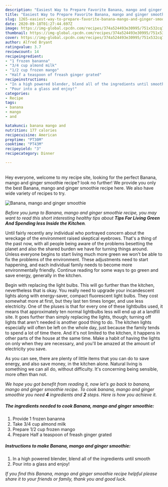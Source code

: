 ```yaml
---
description: "Easiest Way to Prepare Favorite Banana, mango and ginger smoothie"
title: "Easiest Way to Prepare Favorite Banana, mango and ginger smoothie"
slug: 1265-easiest-way-to-prepare-favorite-banana-mango-and-ginger-smoothie
date: 2020-09-18T01:27:44.697Z
image: https://img-global.cpcdn.com/recipes/374a524493e30995/751x532cq70/banana-mango-and-ginger-smoothie-recipe-main-photo.jpg
thumbnail: https://img-global.cpcdn.com/recipes/374a524493e30995/751x532cq70/banana-mango-and-ginger-smoothie-recipe-main-photo.jpg
cover: https://img-global.cpcdn.com/recipes/374a524493e30995/751x532cq70/banana-mango-and-ginger-smoothie-recipe-main-photo.jpg
author: Alfred Bryant
ratingvalue: 3.7
reviewcount: 14
recipeingredient:
- "1 frozen bananna"
- "3/4 cup almond milk"
- "1/2 cup frozen mango"
- "Half a teaspoon of freash ginger grated"
recipeinstructions:
- "In a high powered blender, blend all of the ingredients until smooth"
- "Pour into a glass and enjoy!"
categories:
- Recipe
tags:
- banana
- mango
- and

katakunci: banana mango and 
nutrition: 177 calories
recipecuisine: American
preptime: "PT30M"
cooktime: "PT43M"
recipeyield: "3"
recipecategory: Dinner

---
```

<br>
Hey everyone, welcome to my recipe site, looking for the perfect Banana, mango and ginger smoothie recipe? look no further! We provide you only the best Banana, mango and ginger smoothie recipe here. We also have wide variety of recipes to try.
<br>


![Banana, mango and ginger smoothie](https://img-global.cpcdn.com/recipes/374a524493e30995/751x532cq70/banana-mango-and-ginger-smoothie-recipe-main-photo.jpg)

<i>Before you jump to Banana, mango and ginger smoothie recipe, you may want to read this short interesting healthy tips about 
<strong>Tips For Living Green And Spending less Inside the Kitchen</strong>.</i>
</br>

Until fairly recently any individual who portrayed concern about the wreckage of the environment raised skeptical eyebrows. That's a thing of the past now, with all people being aware of the problems besetting the planet and also the shared burden we have for turning things around. Unless everyone begins to start living much more green we won't be able to fix the problems of the environment. These adjustments need to start happening, and each individual family needs to become more environmentally friendly. Continue reading for some ways to go green and save energy, generally in the kitchen.

Begin with replacing the light bulbs. This will go further than the kitchen, nevertheless that is okay. You really need to upgrade your incandescent lights along with energy-saver, compact fluorescent light bulbs. They cost somewhat more at first, but they last ten times longer, and use less electricity. One of the pluses is that for every one of these lightbulbs used, it means that approximately ten normal lightbulbs less will end up at a landfill site. It goes further than simply replacing the lights, though; turning off lights that aren't needed is another good thing to do. The kitchen lights especially will often be left on the whole day, just because the family tends to spend a lot of time there. And it's not limited to the kitchen, it happens in other parts of the house at the same time. Make a habit of having the lights on only when they are necessary, and you'll be amazed at the amount of electricity you save.

As you can see, there are plenty of little items that you can do to save energy, and also save money, in the kitchen alone. Natural living is something we can all do, without difficulty. It's concerning being sensible, more often than not.


<i>We hope you got benefit from reading it, now let's go back to banana, mango and ginger smoothie recipe. To cook banana, mango and ginger smoothie you need <strong>4</strong> ingredients and <strong>2</strong> steps. Here is how you achieve it.
</i>

##### The ingredients needed to cook Banana, mango and ginger smoothie:

1. Provide 1 frozen bananna
1. Take 3/4 cup almond milk
1. Prepare 1/2 cup frozen mango
1. Prepare Half a teaspoon of freash ginger grated


##### Instructions to make Banana, mango and ginger smoothie:

1. In a high powered blender, blend all of the ingredients until smooth
1. Pour into a glass and enjoy!


<i>If you find this Banana, mango and ginger smoothie recipe helpful please share it to your friends or family, thank you and good luck.</i>
